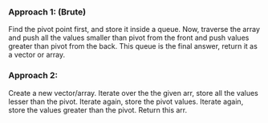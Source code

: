 ### Approach 1: (Brute)
Find the pivot point first, and store it inside a queue.
Now, traverse the array and push all the values smaller than pivot from the front and push values greater than pivot from the back.
This queue is the final answer, return it as a vector or array.

### Approach 2:
Create a new vector/array.
Iterate over the the given arr, store all the values lesser than the pivot.
Iterate again, store the pivot values.
Iterate again, store the values greater than the pivot.
Return this arr.